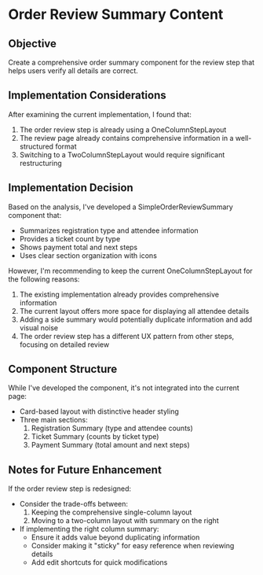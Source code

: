 # Order Review Summary Content

## Objective
Create a comprehensive order summary component for the review step that helps users verify all details are correct.

## Implementation Considerations
After examining the current implementation, I found that:

1. The order review step is already using a OneColumnStepLayout
2. The review page already contains comprehensive information in a well-structured format
3. Switching to a TwoColumnStepLayout would require significant restructuring

## Implementation Decision
Based on the analysis, I've developed a SimpleOrderReviewSummary component that:
- Summarizes registration type and attendee information
- Provides a ticket count by type
- Shows payment total and next steps
- Uses clear section organization with icons

However, I'm recommending to keep the current OneColumnStepLayout for the following reasons:

1. The existing implementation already provides comprehensive information
2. The current layout offers more space for displaying all attendee details
3. Adding a side summary would potentially duplicate information and add visual noise
4. The order review step has a different UX pattern from other steps, focusing on detailed review

## Component Structure
While I've developed the component, it's not integrated into the current page:
- Card-based layout with distinctive header styling
- Three main sections:
  1. Registration Summary (type and attendee counts)
  2. Ticket Summary (counts by ticket type)
  3. Payment Summary (total amount and next steps)

## Notes for Future Enhancement
If the order review step is redesigned:
- Consider the trade-offs between:
  1. Keeping the comprehensive single-column layout
  2. Moving to a two-column layout with summary on the right
- If implementing the right column summary:
  - Ensure it adds value beyond duplicating information
  - Consider making it "sticky" for easy reference when reviewing details
  - Add edit shortcuts for quick modifications